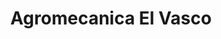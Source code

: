 ---
title: "Agromecanica El Vasco"
url: /guichon/agromecanica-el-vasco-avenida-general-artigas/
shop: comercio
---